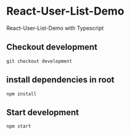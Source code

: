 # React-User-List-Demo
React-User-List-Demo with Typescript



## Checkout development
```
git checkout development
```
## install dependencies in root
```
npm install
```

## Start development
```
npm start
```
